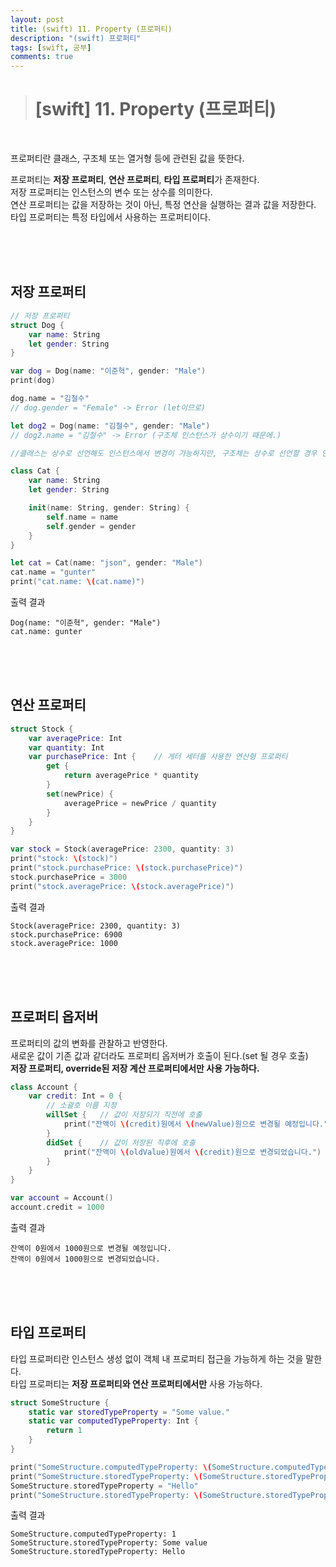 ```yaml
---
layout: post
title: (swift) 11. Property (프로퍼티)
description: "(swift) 프로퍼티"
tags: [swift, 공부]
comments: true
---
```


> # [swift] 11. Property (프로퍼티)

<br>

프로퍼티란 클래스, 구조체 또는 열거형 등에 관련된 값을 뜻한다.  

프로퍼티는 **저장 프로퍼티**, **연산 프로퍼티**, **타입 프로퍼티**가 존재한다.  
저장 프로퍼티는 인스턴스의 변수 또는 상수를 의미한다.  
연산 프로퍼티는 값을 저장하는 것이 아닌, 특정 연산을 실행하는 결과 값을 저장한다.  
타입 프로퍼티는 특정 타입에서 사용하는 프로퍼티이다.  

<br>
<br>
<br>

## 저장 프로퍼티  
``` swift
// 저장 프로퍼티
struct Dog {
    var name: String
    let gender: String
}

var dog = Dog(name: "이준혁", gender: "Male")
print(dog)

dog.name = "김철수"
// dog.gender = "Female" -> Error (let이므로)

let dog2 = Dog(name: "김철수", gender: "Male")
// dog2.name = "김철수" -> Error (구조체 인스턴스가 상수이기 때문에.)

//클래스는 상수로 선언해도 인스턴스에서 변경이 가능하지만, 구조체는 상수로 선언할 경우 인스턴스에서 변경이 불가하다.

class Cat {
    var name: String
    let gender: String

    init(name: String, gender: String) {
        self.name = name
        self.gender = gender
    }
}

let cat = Cat(name: "json", gender: "Male")
cat.name = "gunter"
print("cat.name: \(cat.name)")
```

출력 결과  
```
Dog(name: "이준혁", gender: "Male")
cat.name: gunter
```

<br>
<br>
<br>

## 연산 프로퍼티

``` swift
struct Stock {
    var averagePrice: Int
    var quantity: Int
    var purchasePrice: Int {    // 게터 세터를 사용한 연산형 프로퍼티
        get {
            return averagePrice * quantity
        }
        set(newPrice) {
            averagePrice = newPrice / quantity
        }
    }
}

var stock = Stock(averagePrice: 2300, quantity: 3)
print("stock: \(stock)")
print("stock.purchasePrice: \(stock.purchasePrice)")
stock.purchasePrice = 3000
print("stock.averagePrice: \(stock.averagePrice)")
```

출력 결과  
```
Stock(averagePrice: 2300, quantity: 3)
stock.purchasePrice: 6900
stock.averagePrice: 1000
```

<br>
<br>
<br>

## 프로퍼티 옵저버

프로퍼티의 값의 변화를 관찰하고 반영한다.  
새로운 값이 기존 값과 같더라도 프로퍼티 옵저버가 호출이 된다.(set 될 경우 호출)  
**저장 프로퍼티, override된 저장 계산 프로퍼티에서만 사용 가능하다.**  

``` swift
class Account {
    var credit: Int = 0 {
        // 소괄호 이름 지정
        willSet {   // 값이 저장되기 직전에 호출
            print("잔액이 \(credit)원에서 \(newValue)원으로 변경될 예정입니다.")
        }
        didSet {    // 값이 저장된 직후에 호출
            print("잔액이 \(oldValue)원에서 \(credit)원으로 변경되었습니다.")
        }
    }
}

var account = Account()
account.credit = 1000
```

출력 결과  
```
잔액이 0원에서 1000원으로 변경될 예정입니다.
잔액이 0원에서 1000원으로 변경되었습니다.
```

<br>
<br>
<br>

## 타입 프로퍼티

타입 프로퍼티란 인스턴스 생성 없이 객체 내 프로퍼티 접근을 가능하게 하는 것을 말한다.  
타입 프로퍼티는 **저장 프로퍼티와 연산 프로퍼티에서만** 사용 가능하다.

``` swift
struct SomeStructure {
    static var storedTypeProperty = "Some value."
    static var computedTypeProperty: Int {
        return 1
    }
}

print("SomeStructure.computedTypeProperty: \(SomeStructure.computedTypeProperty)")
print("SomeStructure.storedTypeProperty: \(SomeStructure.storedTypeProperty)")
SomeStructure.storedTypeProperty = "Hello"
print("SomeStructure.storedTypeProperty: \(SomeStructure.storedTypeProperty)")
```

출력 결과  
```
SomeStructure.computedTypeProperty: 1
SomeStructure.storedTypeProperty: Some value
SomeStructure.storedTypeProperty: Hello
```